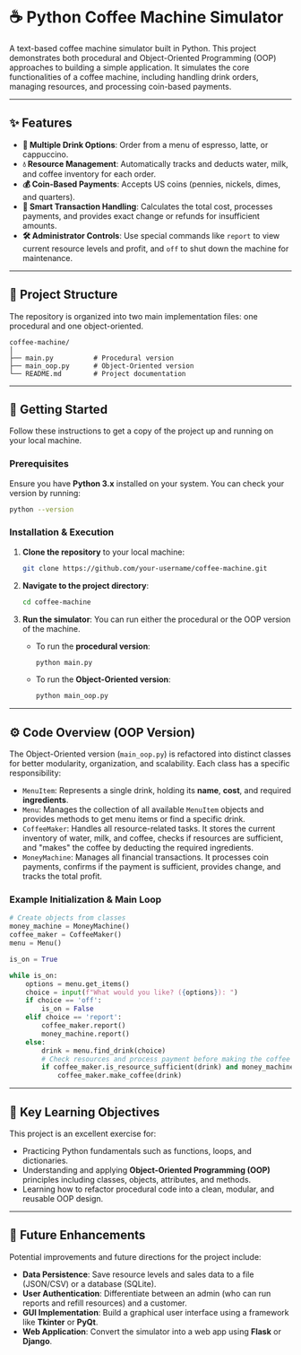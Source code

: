 # ☕ Python Coffee Machine Simulator

A text-based coffee machine simulator built in Python. This project demonstrates both procedural and Object-Oriented Programming (OOP) approaches to building a simple application. It simulates the core functionalities of a coffee machine, including handling drink orders, managing resources, and processing coin-based payments.

-----

## ✨ Features

  * **📝 Multiple Drink Options**: Order from a menu of espresso, latte, or cappuccino.
  * **💧 Resource Management**: Automatically tracks and deducts water, milk, and coffee inventory for each order.
  * **💰 Coin-Based Payments**: Accepts US coins (pennies, nickels, dimes, and quarters).
  * **🔄 Smart Transaction Handling**: Calculates the total cost, processes payments, and provides exact change or refunds for insufficient amounts.
  * **🛠️ Administrator Controls**: Use special commands like `report` to view current resource levels and profit, and `off` to shut down the machine for maintenance.

-----

## 📂 Project Structure

The repository is organized into two main implementation files: one procedural and one object-oriented.

```
coffee-machine/
│
├── main.py          # Procedural version
├── main_oop.py      # Object-Oriented version
└── README.md        # Project documentation
```

-----

## 🚀 Getting Started

Follow these instructions to get a copy of the project up and running on your local machine.

### Prerequisites

Ensure you have **Python 3.x** installed on your system. You can check your version by running:

```bash
python --version
```

### Installation & Execution

1.  **Clone the repository** to your local machine:

    ```bash
    git clone https://github.com/your-username/coffee-machine.git
    ```

2.  **Navigate to the project directory**:

    ```bash
    cd coffee-machine
    ```

3.  **Run the simulator**: You can run either the procedural or the OOP version of the machine.

      * To run the **procedural version**:
        ```bash
        python main.py
        ```
      * To run the **Object-Oriented version**:
        ```bash
        python main_oop.py
        ```

-----

## ⚙️ Code Overview (OOP Version)

The Object-Oriented version (`main_oop.py`) is refactored into distinct classes for better modularity, organization, and scalability. Each class has a specific responsibility:

  * `MenuItem`: Represents a single drink, holding its **name**, **cost**, and required **ingredients**.
  * `Menu`: Manages the collection of all available `MenuItem` objects and provides methods to get menu items or find a specific drink.
  * `CoffeeMaker`: Handles all resource-related tasks. It stores the current inventory of water, milk, and coffee, checks if resources are sufficient, and "makes" the coffee by deducting the required ingredients.
  * `MoneyMachine`: Manages all financial transactions. It processes coin payments, confirms if the payment is sufficient, provides change, and tracks the total profit.

### Example Initialization & Main Loop

```python
# Create objects from classes
money_machine = MoneyMachine()
coffee_maker = CoffeeMaker()
menu = Menu()

is_on = True

while is_on:
    options = menu.get_items()
    choice = input(f"What would you like? ({options}): ")
    if choice == 'off':
        is_on = False
    elif choice == 'report':
        coffee_maker.report()
        money_machine.report()
    else:
        drink = menu.find_drink(choice)
        # Check resources and process payment before making the coffee
        if coffee_maker.is_resource_sufficient(drink) and money_machine.make_payment(drink.cost):
            coffee_maker.make_coffee(drink)
```

-----

## 🎯 Key Learning Objectives

This project is an excellent exercise for:

  * Practicing Python fundamentals such as functions, loops, and dictionaries.
  * Understanding and applying **Object-Oriented Programming (OOP)** principles including classes, objects, attributes, and methods.
  * Learning how to refactor procedural code into a clean, modular, and reusable OOP design.

-----

## 🔮 Future Enhancements

Potential improvements and future directions for the project include:

  * **Data Persistence**: Save resource levels and sales data to a file (JSON/CSV) or a database (SQLite).
  * **User Authentication**: Differentiate between an admin (who can run reports and refill resources) and a customer.
  * **GUI Implementation**: Build a graphical user interface using a framework like **Tkinter** or **PyQt**.
  * **Web Application**: Convert the simulator into a web app using **Flask** or **Django**.
